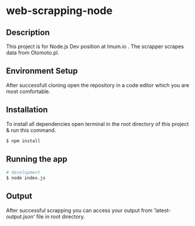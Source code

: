 # web-scrapping-node

## Description

This project is for Node.js Dev position at Imum.io .
The scrapper scrapes data from Otomoto.pl.

## Environment Setup

After successfull cloning open the repository in a code editor which you are most comfortable.

## Installation

To install all dependencies open terminal in the root directory of this project & run this command.

```bash
$ npm install
```

## Running the app

```bash
# development
$ node index.js
```

## Output

After successful scrapping you can access your output from 'latest-output.json' file in root directory.
